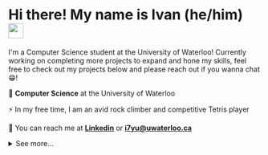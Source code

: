 # Hi there! My name is Ivan (he/him) <img src="https://raw.githubusercontent.com/MartinHeinz/MartinHeinz/master/wave.gif" width="30px">

I'm a Computer Science student at the University of Waterloo! Currently working on completing more projects to expand and hone my skills, feel free to check out my projects below and please reach out if you wanna chat 😁!

🏫 **Computer Science** at the University of Waterloo

⚡ In my free time, I am an avid rock climber and competitive Tetris player

<!-- 📝 Check out my work, blog, and more about my projects at on my [**website**](https://ivanyu327.github.io/ivan-yu/) (Currently under development) -->

📱 You can reach me at [**Linkedin**](https://www.linkedin.com/in/ivan-yu-0a84a5195/) or [**i7yu@uwaterloo.ca**](mailto:i7yu@uwaterloo.ca?subject=Hey%20I%20saw%20your%20GitHub%20and...)

<details>
<summary>See more...</summary>
<p align="center">&nbsp;<img align="center" src="https://github-readme-stats.vercel.app/api?username=ivanyu327&show_icons=true&count_private=true&theme=dark" alt="ivanyu" /></p>
</details>
